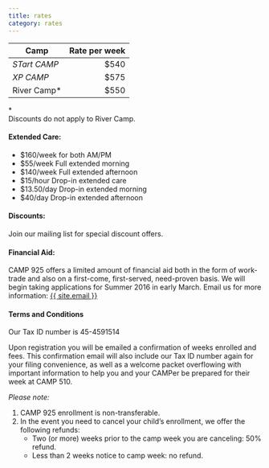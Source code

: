 ```yaml
---
title: rates
category: rates
---
```


| Camp | Rate per week |
| ---- | ------------: |
| _STart CAMP_ |$540|
|_XP CAMP_ |$575|
| River Camp&#42; | $550 |


&#42; <br>Discounts do not apply to River Camp.

#### __Extended Care:__

   * $160/week for both AM/PM
   * $55/week Full extended morning
   * $140/week Full extended afternoon
   * $15/hour Drop-in extended care
   * $13.50/day Drop-in extended morning
   * $40/day Drop-in extended afternoon

#### __Discounts:__

Join our mailing list for special discount offers.


#### __Financial Aid:__

CAMP 925 offers a limited amount of financial aid both in the form of work-trade and also on a first-come, first-served, need-proven basis. We will begin taking applications for Summer 2016 in early March. Email us for more information: <a href="mailto:{{ site.email }}">{{ site.email }}</a>

#### __Terms and Conditions__

Our Tax ID number is 45-4591514

Upon registration you will be emailed a confirmation of weeks enrolled and fees. This confirmation email will also include our Tax ID number again for your filing convenience, as well as a welcome packet overflowing with important information to help you and your CAMPer be prepared for their week at CAMP 510.

_Please note:_

1. CAMP 925 enrollment is non-transferable.
2. In the event you need to cancel your child’s enrollment, we offer the following refunds:
   * Two (or more) weeks prior to the camp week you are canceling: 50% refund.
   * Less than 2 weeks notice to camp week: no refund.